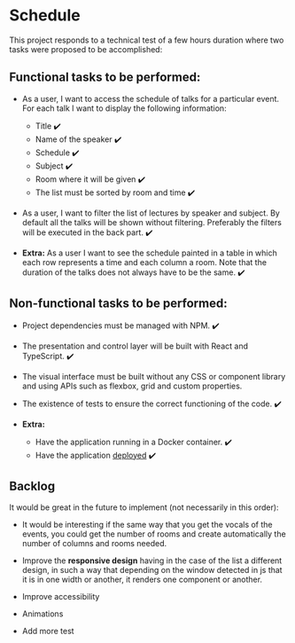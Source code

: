 # Schedule

This project responds to a technical test of a few hours duration where two tasks were proposed to be accomplished:

## Functional tasks to be performed:

- As a user, I want to access the schedule of talks for a particular event. For each talk I want to display the following information:

  - Title ✔️
  - Name of the speaker ✔️
  - Schedule ✔️
  - Subject ✔️
  - Room where it will be given ✔️
  - The list must be sorted by room and time ✔️

- As a user, I want to filter the list of lectures by speaker and subject. By default all the talks will be shown without filtering. Preferably the filters will be executed in the back part. ✔️

- **Extra:** As a user I want to see the schedule painted in a table in which each row represents a time and each column a room. Note that the duration of the talks does not always have to be the same. ✔️

## Non-functional tasks to be performed:

- Project dependencies must be managed with NPM. ✔️

- The presentation and control layer will be built with React and TypeScript. ✔️

- The visual interface must be built without any CSS or component library and using APIs such as flexbox, grid and custom properties.

- The existence of tests to ensure the correct functioning of the code. ✔️

- **Extra:**
  - Have the application running in a Docker container. ✔️
  - Have the application [deployed](https://events-schedule-fdewfe4z1-claratj.vercel.app/) ✔️

## Backlog

It would be great in the future to implement (not necessarily in this order):

- It would be interesting if the same way that you get the vocals of the events, you could get the number of rooms and create automatically the number of columns and rooms needed.

- Improve the __responsive design__ having in the case of the list a different design, in such a way that depending on the window detected in js that it is in one width or another, it renders one component or another.

- Improve accessibility

- Animations

- Add more test



